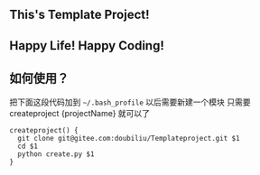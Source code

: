 ## This's Template Project!
## Happy Life! Happy Coding!

## 如何使用？

把下面这段代码加到 ` ~/.bash_profile ` 以后需要新建一个模块 只需要 createproject {projectName} 就可以了

```
createproject() {
  git clone git@gitee.com:doubiliu/Templateproject.git $1
  cd $1
  python create.py $1
}

```